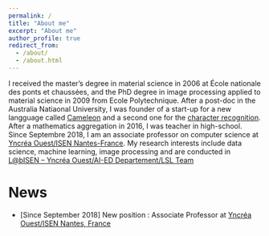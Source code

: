```yaml
---
permalink: /
title: "About me"
excerpt: "About me"
author_profile: true
redirect_from: 
  - /about/
  - /about.html
---
```

I received the master’s degree in material science in 2006 at École nationale des ponts et chaussées, and the PhD degree in image processing applied to material science in 2009 from Ecole Polytechnique. After a post-doc in the Australia Natiaonal University,
   I was founder of a start-up for a new langguage called [Cameleon](https://en.wikipedia.org/wiki/Cameleon_(programming_language))  and a second one for the [character 
   recognition](http://www.alphanumeric-vision.com/).  After a mathematics aggregation in 2016, I was teacher in high-school.  
  Since Septembre 2018, I am an associate professor on computer science at [Yncréa Ouest/ISEN Nantes-France](https://isen-nantes.fr/).
  My research interests include data science, machine learning,  image processing and are conducted in [L@bISEN – Yncréa Ouest/AI-ED Departement/LSL Team](https://isen-brest.fr/recherche/)


News
======
* [Since September 2018] New position : Associate Professor at [Yncréa Ouest/ISEN Nantes, France](https://isen-nantes.fr/) 


